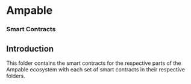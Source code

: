 # Ampable

### Smart Contracts

## Introduction

This folder contains the smart contracts for the respective parts of the Ampable ecosystem with each set of smart contracts in their respective folders.
